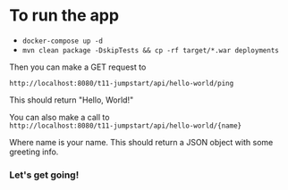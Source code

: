 # To run the app

* ```docker-compose up -d```
* ```mvn clean package -DskipTests && cp -rf target/*.war deployments```

Then you can make a GET request to

```http://localhost:8080/t11-jumpstart/api/hello-world/ping```  

This should return "Hello, World!"

You can also make a call to  
```http://localhost:8080/t11-jumpstart/api/hello-world/{name}```  

Where name is your name. This should return a JSON object with some greeting info.



### Let's get going!